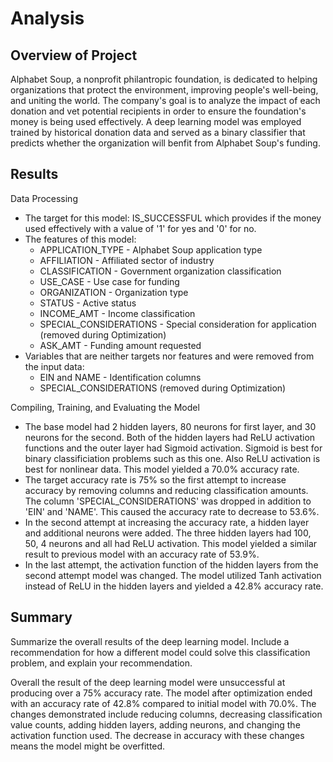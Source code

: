 # Analysis
## Overview of Project
Alphabet Soup, a nonprofit philantropic foundation, is dedicated to helping organizations that protect the environment, improving people's well-being, and uniting the world. The company's goal is to analyze the impact of each donation and vet potential recipients in order to ensure the foundation's money is being used effectively. A deep learning model was employed trained by historical donation data and served as a binary classifier that predicts whether the organization will benfit from Alphabet Soup's funding. 

## Results
Data Processing
 * The target for this model: IS_SUCCESSFUL which provides if the money used effectively with a value of '1' for yes and '0' for no. 
 * The features of this model: 
   * APPLICATION_TYPE - Alphabet Soup application type
   * AFFILIATION - Affiliated sector of industry
   * CLASSIFICATION - Government organization classification
   * USE_CASE - Use case for funding
   * ORGANIZATION - Organization type
   * STATUS - Active status
   * INCOME_AMT - Income classification
   * SPECIAL_CONSIDERATIONS - Special consideration for application (removed during Optimization)
   * ASK_AMT - Funding amount requested
 * Variables that are neither targets nor features and were removed from the input data:
   * EIN and NAME - Identification columns
   * SPECIAL_CONSIDERATIONS (removed during Optimization)
  
Compiling, Training, and Evaluating the Model
  * The base model had 2 hidden layers, 80 neurons for first layer, and 30 neurons for the second. Both of the hidden layers had ReLU activation functions and the outer layer had Sigmoid activation. Sigmoid is best for binary classificiation problems such as this one. Also ReLU activation is best for nonlinear data. This model yielded a 70.0% accuracy rate.
  * The target accuracy rate is 75% so the first attempt to increase accuracy by removing columns and reducing classification amounts. The column 'SPECIAL_CONSIDERATIONS' was dropped in addition to 'EIN' and 'NAME'. This caused the accuracy rate to decrease to 53.6%. 
  * In the second attempt at increasing the accuracy rate, a hidden layer and additional neurons were added. The three hidden layers had 100, 50, 4 neurons and all had ReLU activation. This model yielded a similar result to previous model with an accuracy rate of 53.9%. 
  * In the last attempt, the activation function of the hidden layers from the second attempt model was changed. The model utilized Tanh activation instead of ReLU in the hidden layers and yielded a 42.8% accuracy rate. 
  
## Summary 

Summarize the overall results of the deep learning model. Include a recommendation for how a different model could solve this classification problem, and explain your recommendation. 

Overall the result of the deep learning model were unsuccessful at producing over a 75% accuracy rate. The model after optimization ended with an accuracy rate of 42.8% compared to initial model with 70.0%. The changes demonstrated include reducing columns, decreasing classification value counts, adding hidden layers, adding neurons, and changing the activation function used. The decrease in accuracy with these changes means the model might be overfitted.  
 

